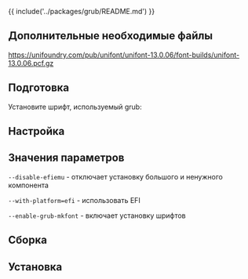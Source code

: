 {{ include('../packages/grub/README.md') }}

## Дополнительные необходимые файлы

https://unifoundry.com/pub/unifont/unifont-13.0.06/font-builds/unifont-13.0.06.pcf.gz

## Подготовка

Установите шрифт, используемый grub:

<package-script :package="'grub'" :type="'prepare'"></package-script>

## Настройка

<package-script :package="'grub'" :type="'configure'"></package-script>

## Значения параметров

`--disable-efiemu` - отключает установку большого и ненужного компонента

`--with-platform=efi` - использовать EFI

`--enable-grub-mkfont` - включает установку шрифтов

## Сборка

<package-script :package="'grub'" :type="'build'"></package-script>

## Установка

<package-script :package="'grub'" :type="'install'"></package-script>


